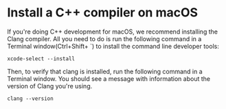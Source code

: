 <h1 data-loc-id="walkthough.mac.install.compiler">Install a C++ compiler on macOS</h1>
<p data-loc-id="walkthough.mac.text1">If you're doing C++ development for macOS, we recommend installing the Clang compiler. All you need to do is run the following command in a Terminal window(Ctrl+Shift+ `) to install the command line developer tools:</p>
<pre><code class="lang-bash">xcode-select --install</code></pre>
<p data-loc-id="walkthough.mac.text2">Then, to verify that clang is installed, run the following command in a Terminal window. You should see a message with information about the version of Clang you're using.</p>
<pre><code class="lang-bash">clang --version</code></pre>

